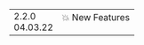 <table>
<tr class="changelog-row">
<td class="changelog-date">
<span class="e-title-sm">
2.2.0 
</span>
 <br>
<span class="changelog-date-span">
04.03.22
</span>
</td>
    <td class="changelog-content">
<div class="changelog-section">
<div class="changelog-section-title">
💥 New Features
</div>
<ul class="e-list">
</li>
          </ul>
</div>
</td>
</tr>
</table>
